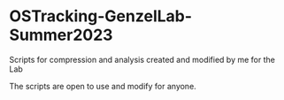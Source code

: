 # OSTracking-GenzelLab-Summer2023
Scripts for compression and analysis created and modified by me for the Lab

The scripts are open to use and modify for anyone.
